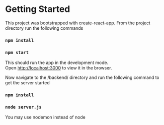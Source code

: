 # Getting Started

This project was bootstrapped with create-react-app. From the project directory run the following commands
### `npm install`
### `npm start`

This should run the app in the development mode.\
Open [http://localhost:3000](http://localhost:3000) to view it in the browser.

Now navigate to the /backend/ directory and run the following command to get the server started
### `npm install`
### `node server.js`

You may use nodemon instead of node
